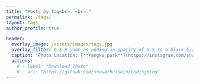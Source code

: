 ```yaml
---
title: "Posts by Tag<br>. <br>."
permalink: /tags/
layout: tags
author_profile: true

header:
  overlay_image: /assets/images/tags.jpg
  overlay_filter: 0.5 # same as adding an opacity of 0.5 to a black background
  caption: "Photo Location: [**YangHu park**](https://instagram.com/snawar_hussain)"
  actions:
    # - label: "Download Photo"
    #   url: "https://github.com/snawarhussain/CodingBlog"
---
```

